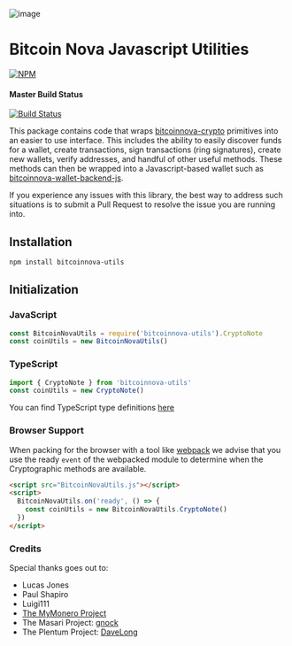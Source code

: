 ![image](https://camo.githubusercontent.com/98f307e50e222b95c1695c11208bd91565f8b7c7/687474703a2f2f706f6f6c2e626974636f696e6e2e62697a2f626974636f696e2d6e6f76612e706e67)

# Bitcoin Nova Javascript Utilities

[![NPM](https://nodei.co/npm/bitcoinnova-utils.png?downloads=true&stars=true)](https://nodei.co/npm/bitcoinnova-utils/)

#### Master Build Status

[![Build Status](https://travis-ci.org/BitcoinNova/bitcoinnova-utils.svg?branch=master)](https://travis-ci.org/BitcoinNova/bitcoinnova-utils)

This package contains code that wraps [bitcoinnova-crypto](https://github.com/BitcoinNova/bitcoinnova-crypto) primitives into an easier to use interface. This includes the ability to easily discover funds for a wallet, create transactions, sign transactions (ring signatures), create new wallets, verify addresses, and handful of other useful methods. These methods can then be wrapped into a Javascript-based wallet such as [bitcoinnova-wallet-backend-js](https://github.com/BitcoinNova/bitcoinnova-wallet-backend-js).

If you experience any issues with this library, the best way to address such situations is to submit a Pull Request to resolve the issue you are running into.

## Installation

```bash
npm install bitcoinnova-utils
```

## Initialization

### JavaScript

```javascript
const BitcoinNovaUtils = require('bitcoinnova-utils').CryptoNote
const coinUtils = new BitcoinNovaUtils()
```

### TypeScript

```typescript
import { CryptoNote } from 'bitcoinnova-utils'
const coinUtils = new CryptoNote()
```

You can find TypeScript type definitions [here](index.d.ts)

### Browser Support

When packing for the browser with a tool like [webpack](https://webpack.js.org/) we advise that you use the ready `event` of the webpacked module to determine when the Cryptographic methods are available.

```html
<script src="BitcoinNovaUtils.js"></script>
<script>
  BitcoinNovaUtils.on('ready', () => {
    const coinUtils = new BitcoinNovaUtils.CryptoNote()
  })
</script>
```
### Credits

Special thanks goes out to:

* Lucas Jones
* Paul Shapiro
* Luigi111
* [The MyMonero Project](https://github.com/mymonero/mymonero-app-js)
* The Masari Project: [gnock](https://github.com/gnock)
* The Plentum Project: [DaveLong](https://github.com/DaveLong)

